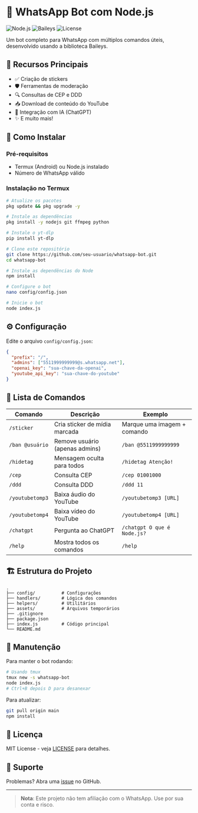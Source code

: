 # 🤖 WhatsApp Bot com Node.js

![Node.js](https://img.shields.io/badge/Node.js-18.x-green)
![Baileys](https://img.shields.io/badge/Baileys-6.x-blue)
![License](https://img.shields.io/badge/License-MIT-yellow)

Um bot completo para WhatsApp com múltiplos comandos úteis, desenvolvido usando a biblioteca Baileys.

## 📌 Recursos Principais

- ✅ Criação de stickers
- 🛡️ Ferramentas de moderação
- 🔍 Consultas de CEP e DDD
- 📥 Download de conteúdo do YouTube
- 🤖 Integração com IA (ChatGPT)
- ✨ E muito mais!

## 🚀 Como Instalar

### Pré-requisitos
- Termux (Android) ou Node.js instalado
- Número de WhatsApp válido

### Instalação no Termux

```bash
# Atualize os pacotes
pkg update && pkg upgrade -y

# Instale as dependências
pkg install -y nodejs git ffmpeg python

# Instale o yt-dlp
pip install yt-dlp

# Clone este repositório
git clone https://github.com/seu-usuario/whatsapp-bot.git
cd whatsapp-bot

# Instale as dependências do Node
npm install

# Configure o bot
nano config/config.json

# Inicie o bot
node index.js
```

## ⚙️ Configuração

Edite o arquivo `config/config.json`:

```json
{
  "prefix": "/",
  "admins": ["5511999999999@s.whatsapp.net"],
  "openai_key": "sua-chave-da-openai",
  "youtube_api_key": "sua-chave-do-youtube"
}
```

## 📜 Lista de Comandos

| Comando           | Descrição                                  | Exemplo                     |
|-------------------|-------------------------------------------|-----------------------------|
| `/sticker`        | Cria sticker de mídia marcada             | Marque uma imagem + comando |
| `/ban @usuário`   | Remove usuário (apenas admins)            | `/ban @5511999999999`       |
| `/hidetag`        | Mensagem oculta para todos                | `/hidetag Atenção!`         |
| `/cep`            | Consulta CEP                              | `/cep 01001000`             |
| `/ddd`            | Consulta DDD                              | `/ddd 11`                   |
| `/youtubetomp3`   | Baixa áudio do YouTube                    | `/youtubetomp3 [URL]`       |
| `/youtubetomp4`   | Baixa vídeo do YouTube                    | `/youtubetomp4 [URL]`       |
| `/chatgpt`        | Pergunta ao ChatGPT                       | `/chatgpt O que é Node.js?` |
| `/help`           | Mostra todos os comandos                  | `/help`                     |

## 🏗️ Estrutura do Projeto

```
.
├── config/          # Configurações
├── handlers/        # Lógica dos comandos
├── helpers/         # Utilitários
├── assets/          # Arquivos temporários
├── .gitignore
├── package.json
├── index.js         # Código principal
└── README.md
```

## 🔧 Manutenção

Para manter o bot rodando:

```bash
# Usando tmux
tmux new -s whatsapp-bot
node index.js
# Ctrl+B depois D para desanexar
```

Para atualizar:

```bash
git pull origin main
npm install
```

## 📄 Licença

MIT License - veja [LICENSE](LICENSE) para detalhes.

## 💬 Suporte

Problemas? Abra uma [issue](https://github.com/seu-usuario/whatsapp-bot/issues) no GitHub.

---

> **Nota**: Este projeto não tem afiliação com o WhatsApp. Use por sua conta e risco.